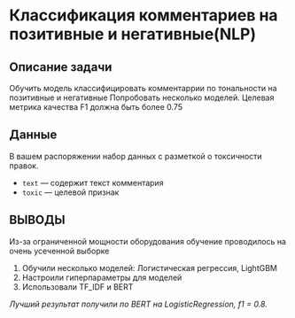 # Классификация комментариев на позитивные и негативные(NLP)

## Описание задачи 

Обучить модель классифицировать комментаррии по тональности на позитивные и негативные
Попробовать несколько моделей.
Целевая метрика качества F1 должна быть более 0.75

## Данные

В вашем распоряжении набор данных с разметкой о токсичности правок.

- `text`  —  содержит текст комментария
- `toxic` — целевой признак

## ВЫВОДЫ

Из-за ограниченной мощности оборудования обучение проводилось на очень усеченной выборке

1. Обучили несколько моделей: Логистическая регрессия, LightGBM
2. Настроили гиперпараметры для моделей
3. Использовали ТF_IDF и BERT

*Лучший результат получили по BERT на LogisticRegression, f1 = 0.8.*
